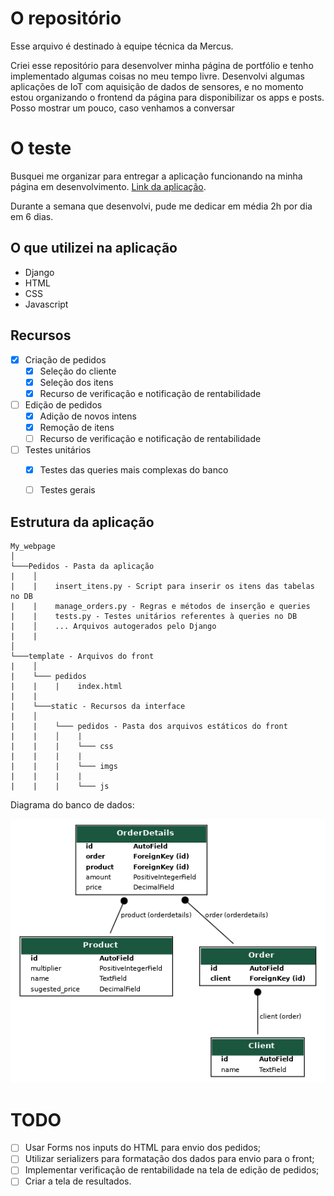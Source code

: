 # O repositório

Esse arquivo é destinado à equipe técnica da Mercus.

Criei esse repositório para desenvolver minha página de portfólio e tenho implementado algumas coisas no meu tempo livre.
Desenvolvi algumas aplicações de IoT com aquisição de dados de sensores, e no momento estou organizando o frontend da página
para disponibilizar os apps e posts. Posso mostrar um pouco, caso venhamos a conversar

# O teste

Busquei me organizar para entregar a aplicação funcionando na minha página em desenvolvimento. 
[Link da aplicação](https://rodolfoschiavi.pythonanywhere.com/portfolio/app/pedidos).


Durante a semana que desenvolvi, pude me dedicar em média 2h por dia em 6 dias.

## O que utilizei na aplicação

- Django
- HTML
- CSS
- Javascript 

## Recursos

- [x] Criação de pedidos
  - [x] Seleção do cliente
  - [x] Seleção dos itens 
  - [x] Recurso de verificação e notificação de rentabilidade
- [ ] Edição de pedidos
  - [x] Adição de novos intens
  - [x] Remoção de itens
  - [ ] Recurso de verificação e notificação de rentabilidade
- [ ] Testes unitários
  - [x] Testes das queries mais complexas do banco
  - [ ] Testes gerais


## Estrutura da aplicação

```
My_webpage
│
└───Pedidos - Pasta da aplicação
|    │
|    |    insert_itens.py - Script para inserir os itens das tabelas no DB
|    |    manage_orders.py - Regras e métodos de inserção e queries 
|    |    tests.py - Testes unitários referentes à queries no DB
|    │    ... Arquivos autogerados pelo Django
|    |  
│
└───template - Arquivos do front 
|    │
|    └─── pedidos
|    |    |    index.html
|    |
|    └───static - Recursos da interface
|    │
|    |    └─── pedidos - Pasta dos arquivos estáticos do front 
|    |    │    |
|    |    |    └─── css
|    |    |    |
|    |    |    └─── imgs
|    |    |    |
|    |    |    └─── js
```

Diagrama do banco de dados: 

![data_base_diagram](docs/pedidos_models.png)

# TODO

- [ ] Usar Forms nos inputs do HTML para envio dos pedidos;
- [ ] Utilizar serializers para formatação dos dados para envio para o front;
- [ ] Implementar verificação de rentabilidade na tela de edição de pedidos;
- [ ] Criar a tela de resultados.
